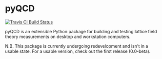 pyQCD
=====
[![Travis CI Build Status](https://travis-ci.org/mspraggs/pyQCD.svg?branch=master)](https://travis-ci.org/mspraggs/pyQCD)

pyQCD is an extensible Python package for building and testing lattice
field theory measurements on desktop and workstation computers.

N.B. This package is currently undergoing redevelopment and isn't in a
usable state. For a usable version, check out the first release
(0.0-beta).
